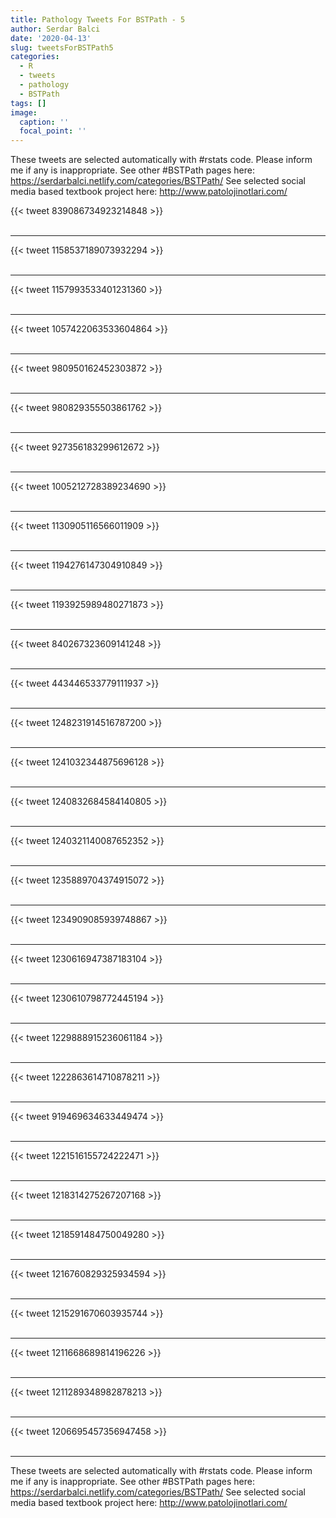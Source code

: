 ```yaml
---
title: Pathology Tweets For BSTPath - 5
author: Serdar Balci
date: '2020-04-13'
slug: tweetsForBSTPath5
categories:
  - R
  - tweets
  - pathology
  - BSTPath
tags: []
image:
  caption: ''
  focal_point: ''
---
```



These tweets are selected automatically with #rstats code. Please inform me if any is inappropriate.
See other #BSTPath pages here: https://serdarbalci.netlify.com/categories/BSTPath/ 
See selected social media based textbook project here: http://www.patolojinotlari.com/

{{< tweet 839086734923214848 >}}
<br>
<br>
<hr>
{{< tweet 1158537189073932294 >}}
<br>
<br>
<hr>
{{< tweet 1157993533401231360 >}}
<br>
<br>
<hr>
{{< tweet 1057422063533604864 >}}
<br>
<br>
<hr>
{{< tweet 980950162452303872 >}}
<br>
<br>
<hr>
{{< tweet 980829355503861762 >}}
<br>
<br>
<hr>
{{< tweet 927356183299612672 >}}
<br>
<br>
<hr>
{{< tweet 1005212728389234690 >}}
<br>
<br>
<hr>
{{< tweet 1130905116566011909 >}}
<br>
<br>
<hr>
{{< tweet 1194276147304910849 >}}
<br>
<br>
<hr>
{{< tweet 1193925989480271873 >}}
<br>
<br>
<hr>
{{< tweet 840267323609141248 >}}
<br>
<br>
<hr>
{{< tweet 443446533779111937 >}}
<br>
<br>
<hr>
{{< tweet 1248231914516787200 >}}
<br>
<br>
<hr>
{{< tweet 1241032344875696128 >}}
<br>
<br>
<hr>
{{< tweet 1240832684584140805 >}}
<br>
<br>
<hr>
{{< tweet 1240321140087652352 >}}
<br>
<br>
<hr>
{{< tweet 1235889704374915072 >}}
<br>
<br>
<hr>
{{< tweet 1234909085939748867 >}}
<br>
<br>
<hr>
{{< tweet 1230616947387183104 >}}
<br>
<br>
<hr>
{{< tweet 1230610798772445194 >}}
<br>
<br>
<hr>
{{< tweet 1229888915236061184 >}}
<br>
<br>
<hr>
{{< tweet 1222863614710878211 >}}
<br>
<br>
<hr>
{{< tweet 919469634633449474 >}}
<br>
<br>
<hr>
{{< tweet 1221516155724222471 >}}
<br>
<br>
<hr>
{{< tweet 1218314275267207168 >}}
<br>
<br>
<hr>
{{< tweet 1218591484750049280 >}}
<br>
<br>
<hr>
{{< tweet 1216760829325934594 >}}
<br>
<br>
<hr>
{{< tweet 1215291670603935744 >}}
<br>
<br>
<hr>
{{< tweet 1211668689814196226 >}}
<br>
<br>
<hr>
{{< tweet 1211289348982878213 >}}
<br>
<br>
<hr>
{{< tweet 1206695457356947458 >}}
<br>
<br>
<hr>


These tweets are selected automatically with #rstats code. Please inform me if any is inappropriate.
See other #BSTPath pages here: https://serdarbalci.netlify.com/categories/BSTPath/ 
See selected social media based textbook project here: http://www.patolojinotlari.com/
